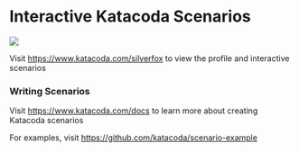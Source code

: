# Interactive Katacoda Scenarios

[![](http://shields.katacoda.com/katacoda/silverfox/count.svg)](https://www.katacoda.com/silverfox "Get your profile on Katacoda.com")

Visit https://www.katacoda.com/silverfox to view the profile and interactive scenarios

### Writing Scenarios
Visit https://www.katacoda.com/docs to learn more about creating Katacoda scenarios

For examples, visit https://github.com/katacoda/scenario-example
